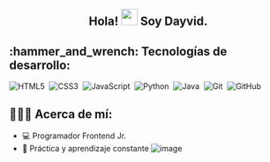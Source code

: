 <h2 align="center">
 <abc>
  <br>Hola! <img src="https://user-images.githubusercontent.com/42378118/110234147-e3259600-7f4e-11eb-95be-0c4047144dea.gif" width="30"> Soy Dayvid.
 </abc>
</h2> 

<h2 align="left">:hammer_and_wrench: Tecnologías de desarrollo:</h2>

![HTML5](https://img.shields.io/badge/-HTML5-05122A?style=flat&logo=html5)&nbsp;
![CSS3](https://img.shields.io/badge/-CSS3-05122A?style=flat&logo=css3)&nbsp;
![JavaScript](https://img.shields.io/badge/-JavaScript-05122A?style=flat&logo=javascript)&nbsp;
![Python](https://img.shields.io/badge/-Python-05122A?style=flat&logo=python)&nbsp;
![Java](https://img.shields.io/badge/-Java-05122A?style=flat&logo=Java&logoColor=FFA518)&nbsp;
![Git](https://img.shields.io/badge/-Git-05122A?style=flat&logo=git)&nbsp;
![GitHub](https://img.shields.io/badge/-GitHub-05122A?style=flat&logo=github)&nbsp;


<h2 align="left">👨🏻‍💻 Acerca de mí:</h2>

- :computer: Programador Frontend Jr. 
- :rocket: Práctica y aprendizaje constante
![image](https://github.com/utdevolt/utdevolt/assets/116983048/4b8c5225-ddf9-42fc-aab4-306cc0d8b531)

